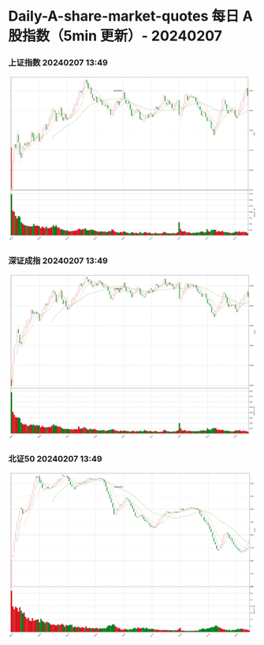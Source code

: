 
# Daily-A-share-market-quotes 每日 A 股指数（5min 更新）- 20240207

### 上证指数 20240207 13:49
![](./fig/2024/2/20240207-sh000001.png)

### 深证成指 20240207 13:49
![](./fig/2024/2/20240207-sz399001.png)

### 北证50 20240207 13:49
![](./fig/2024/2/20240207-bj899050.png)
